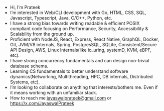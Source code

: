 - Hi, I’m Prateek
- I’m interested in Web/CLI development with Go, HTML, CSS, SQL, Javascript, Typescript, Java, C/C++. Python, etc.
- I have a strong bias towards writing readable & efficient POSIX compliant code focusing on Performance, Security, Accessibility & Scalability from the ground up.
- Proficient with NodeJS, React, Express, React Native, GraphQL, Docker, Git, JVM/V8 internals, Spring, PostgresSQL, SQLite, Consistent/Secure API Design, AWS, Linux Internals(like io_uring, systemD, KVM, eBPF, etc).
- I have strong concurrency fundamentals and can design non-trivial database schema.
- Learning CS fundamentals to better understand software dynamics(Networking, Multithreading, HPC, DB internals, Distributed Systems, etc).
- I’m looking to collaborate on anything that interests/bothers me. Even if it means working with an unfamiliar stack.
- How to reach me jayaswalprateek@gmail.com or https://x.com/JayaswalPrateek

<!---
JayaswalPrateek/JayaswalPrateek is a ✨ special ✨ repository because its `README.md` (this file) appears on your GitHub profile.
You can click the Preview link to take a look at your changes.
--->
